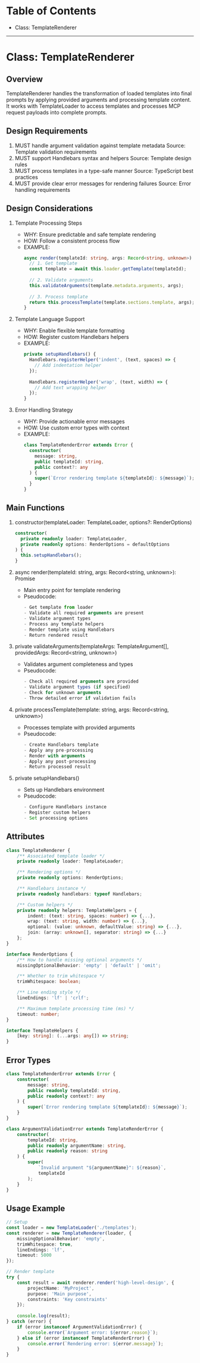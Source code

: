 <!--
Copyright (c) 2024 Martin Bechard <martin.bechard@DevConsult.ca>
This software is licensed under the MIT License.
File: /Users/martinbechard/dev/mcp-dev-prompter/design/TemplateRenderer.md
This was generated by Claude Sonnet 3.5, with the assistance of my human mentor

Design document for the Template Rendering system
Template Rendering: Where variables become values!
-->

# Table of Contents
- Class: TemplateRenderer

---
# Class: TemplateRenderer

## Overview
TemplateRenderer handles the transformation of loaded templates into final prompts by applying provided arguments and processing template content. It works with TemplateLoader to access templates and processes MCP request payloads into complete prompts.

## Design Requirements
1. MUST handle argument validation against template metadata
   Source: Template validation requirements
2. MUST support Handlebars syntax and helpers
   Source: Template design rules
3. MUST process templates in a type-safe manner
   Source: TypeScript best practices
4. MUST provide clear error messages for rendering failures
   Source: Error handling requirements

## Design Considerations

1. Template Processing Steps
   - WHY: Ensure predictable and safe template rendering
   - HOW: Follow a consistent process flow
   - EXAMPLE:
     ```typescript
     async render(templateId: string, args: Record<string, unknown>) {
       // 1. Get template
       const template = await this.loader.getTemplate(templateId);
       
       // 2. Validate arguments
       this.validateArguments(template.metadata.arguments, args);
       
       // 3. Process template
       return this.processTemplate(template.sections.template, args);
     }
     ```

2. Template Language Support
   - WHY: Enable flexible template formatting
   - HOW: Register custom Handlebars helpers
   - EXAMPLE:
     ```typescript
     private setupHandlebars() {
       Handlebars.registerHelper('indent', (text, spaces) => {
         // Add indentation helper
       });
       
       Handlebars.registerHelper('wrap', (text, width) => {
         // Add text wrapping helper
       });
     }
     ```

3. Error Handling Strategy
   - WHY: Provide actionable error messages
   - HOW: Use custom error types with context
   - EXAMPLE:
     ```typescript
     class TemplateRenderError extends Error {
       constructor(
         message: string,
         public templateId: string,
         public context?: any
       ) {
         super(`Error rendering template ${templateId}: ${message}`);
       }
     }
     ```

## Main Functions

1. constructor(templateLoader: TemplateLoader, options?: RenderOptions)
   ```typescript
   constructor(
     private readonly loader: TemplateLoader,
     private readonly options: RenderOptions = defaultOptions
   ) {
     this.setupHandlebars();
   }
   ```

2. async render(templateId: string, args: Record<string, unknown>): Promise<string>
   - Main entry point for template rendering
   - Pseudocode:
     ```typescript
     - Get template from loader
     - Validate all required arguments are present
     - Validate argument types
     - Process any template helpers
     - Render template using Handlebars
     - Return rendered result
     ```

3. private validateArguments(templateArgs: TemplateArgument[], providedArgs: Record<string, unknown>)
   - Validates argument completeness and types
   - Pseudocode:
     ```typescript
     - Check all required arguments are provided
     - Validate argument types (if specified)
     - Check for unknown arguments
     - Throw detailed error if validation fails
     ```

4. private processTemplate(template: string, args: Record<string, unknown>)
   - Processes template with provided arguments
   - Pseudocode:
     ```typescript
     - Create Handlebars template
     - Apply any pre-processing
     - Render with arguments
     - Apply any post-processing
     - Return processed result
     ```

5. private setupHandlebars()
   - Sets up Handlebars environment
   - Pseudocode:
     ```typescript
     - Configure Handlebars instance
     - Register custom helpers
     - Set processing options
     ```

## Attributes

```typescript
class TemplateRenderer {
    /** Associated template loader */
    private readonly loader: TemplateLoader;

    /** Rendering options */
    private readonly options: RenderOptions;

    /** Handlebars instance */
    private readonly handlebars: typeof Handlebars;

    /** Custom helpers */
    private readonly helpers: TemplateHelpers = {
        indent: (text: string, spaces: number) => {...},
        wrap: (text: string, width: number) => {...},
        optional: (value: unknown, defaultValue: string) => {...},
        join: (array: unknown[], separator: string) => {...}
    };
}

interface RenderOptions {
    /** How to handle missing optional arguments */
    missingOptionalBehavior: 'empty' | 'default' | 'omit';

    /** Whether to trim whitespace */
    trimWhitespace: boolean;

    /** Line ending style */
    lineEndings: 'lf' | 'crlf';

    /** Maximum template processing time (ms) */
    timeout: number;
}

interface TemplateHelpers {
    [key: string]: (...args: any[]) => string;
}
```

## Error Types

```typescript
class TemplateRenderError extends Error {
    constructor(
        message: string,
        public readonly templateId: string,
        public readonly context?: any
    ) {
        super(`Error rendering template ${templateId}: ${message}`);
    }
}

class ArgumentValidationError extends TemplateRenderError {
    constructor(
        templateId: string,
        public readonly argumentName: string,
        public readonly reason: string
    ) {
        super(
            `Invalid argument "${argumentName}": ${reason}`,
            templateId
        );
    }
}
```

## Usage Example

```typescript
// Setup
const loader = new TemplateLoader('./templates');
const renderer = new TemplateRenderer(loader, {
    missingOptionalBehavior: 'empty',
    trimWhitespace: true,
    lineEndings: 'lf',
    timeout: 5000
});

// Render template
try {
    const result = await renderer.render('high-level-design', {
        projectName: 'MyProject',
        purpose: 'Main purpose',
        constraints: 'Key constraints'
    });
    
    console.log(result);
} catch (error) {
    if (error instanceof ArgumentValidationError) {
        console.error(`Argument error: ${error.reason}`);
    } else if (error instanceof TemplateRenderError) {
        console.error(`Rendering error: ${error.message}`);
    }
}
```